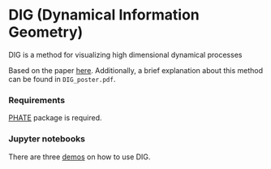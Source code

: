 # DIG (Dynamical Information Geometry)


DIG is a method for visualizing high dimensional dynamical processes 

Based on the paper [here](https://arxiv.org/abs/1906.10725). Additionally, a brief explanation about this method can be found in `DIG_poster.pdf`. 

### Requirements

[PHATE](https://github.com/KrishnaswamyLab/PHATE/tree/master/Python) package is required. 

### Jupyter notebooks 

There are three [demos](https://github.com/KevinMoonLab/DIG/tree/master/Examples) on how to use DIG. 
